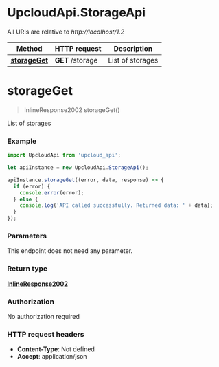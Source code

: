 # UpcloudApi.StorageApi

All URIs are relative to *http://localhost/1.2*

Method | HTTP request | Description
------------- | ------------- | -------------
[**storageGet**](StorageApi.md#storageGet) | **GET** /storage | List of storages


<a name="storageGet"></a>
# **storageGet**
> InlineResponse2002 storageGet()

List of storages

### Example
```javascript
import UpcloudApi from 'upcloud_api';

let apiInstance = new UpcloudApi.StorageApi();

apiInstance.storageGet((error, data, response) => {
  if (error) {
    console.error(error);
  } else {
    console.log('API called successfully. Returned data: ' + data);
  }
});
```

### Parameters
This endpoint does not need any parameter.

### Return type

[**InlineResponse2002**](InlineResponse2002.md)

### Authorization

No authorization required

### HTTP request headers

 - **Content-Type**: Not defined
 - **Accept**: application/json

